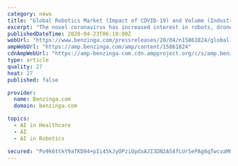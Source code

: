 ```yaml
---
category: news
title: "Global Robotics Market (Impact of COVID-19) and Volume (Industrial and Service Robotics), Key Players Analysis - Forecast to 2025"
excerpt: "The novel coronavirus has increased interest in robots, drones, and artificial intelligence. These technologies can help deal with massive ... diagnostics, physical and mental therapy, and prosthetics among others. Defence robotics captured third highest share of the professional service robotics market in 2019, followed by Agriculture robots ..."
publishedDateTime: 2020-04-23T06:18:00Z
webUrl: "https://www.benzinga.com/pressreleases/20/04/n15861824/global-robotics-market-impact-of-covid-19-and-volume-industrial-and-service-robotics-key-players-a"
ampWebUrl: "https://amp.benzinga.com/amp/content/15861824"
cdnAmpWebUrl: "https://amp-benzinga-com.cdn.ampproject.org/c/s/amp.benzinga.com/amp/content/15861824"
type: article
quality: 27
heat: 27
published: false

provider:
  name: Benzinga.com
  domain: benzinga.com

topics:
  - AI in Healthcare
  - AI
  - AI in Robotics

secured: "Po9k6ttkY9aTKD94+pIi45kJyOPziOpdxAJI3DN2AS4fLUr5ePAg6qTwcvaM0i35ignsaje4jhKXc0hK/vBHdbGjMME1/P3HKZjXM5ISw5yr3x5fdmk12hvXwkWG1NJOI/ykQIWaPTmqlQzrLMdupwt1bRoBmdgAZf2o6r4iulOMfy2jqMTtuRL5wu24uWoNe6oULxMbKSu0E8b1PkmHvNlWf2UpPnrQAS6xWuClNif1tRicGq3XIPqiaSWoGs1jax9XXHN+ptd2kXRgQSedL3I7Ka6jo/jDSfP2iwXMGSq8srZKHbCoR99jzLMa+XsX;7pja6ph/QMMMCRSV7PaM/g=="
---
```


